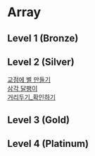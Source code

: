 # Array

## Level 1 (Bronze)

## Level 2 (Silver)
[교점에 별 만들기](programmers/교점에_별_만들기) <br/>
[삼각 달팽이](programmers/삼각_달팽이) <br/>
[거리두기_확인하기](programmers/거리두기_확인하기)
## Level 3 (Gold)

## Level 4 (Platinum)